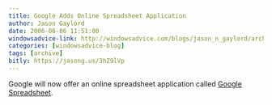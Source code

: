 ```yaml
---
title: Google Adds Online Spreadsheet Application
author: Jason Gaylord
date: 2006-06-06 11:51:00
windowsadvice-link: http://windowsadvice.com/blogs/jason_n_gaylord/archive/2006/06/06/Google-Spreadsheet-Announced.aspx
categories: [windowsadvice-blog]
tags: [archive]
bitly: https://jasong.us/3hZ9lVp
---
```


Google will now offer an online spreadsheet application called [Google Spreadsheet](http://www.google.com/googlespreadsheets/tour1.html).